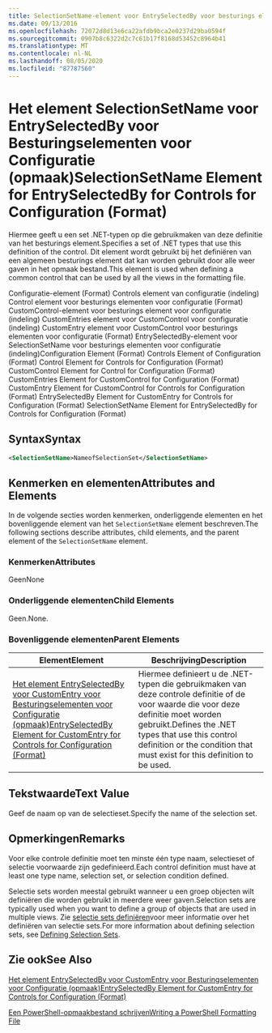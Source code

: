 ```yaml
---
title: SelectionSetName-element voor EntrySelectedBy voor besturings elementen voor configuratie (indeling) | Microsoft Docs
ms.date: 09/13/2016
ms.openlocfilehash: 72072d8d13e6ca22afdb9bca2e0237d29ba0594f
ms.sourcegitcommit: 0907b8c6322d2c7c61b17f8168d53452c8964b41
ms.translationtype: MT
ms.contentlocale: nl-NL
ms.lasthandoff: 08/05/2020
ms.locfileid: "87787560"
---
```

# <a name="selectionsetname-element-for-entryselectedby-for-controls-for-configuration-format"></a><span data-ttu-id="19936-102">Het element SelectionSetName voor EntrySelectedBy voor Besturingselementen voor Configuratie (opmaak)</span><span class="sxs-lookup"><span data-stu-id="19936-102">SelectionSetName Element for EntrySelectedBy for Controls for Configuration (Format)</span></span>

<span data-ttu-id="19936-103">Hiermee geeft u een set .NET-typen op die gebruikmaken van deze definitie van het besturings element.</span><span class="sxs-lookup"><span data-stu-id="19936-103">Specifies a set of .NET types that use this definition of the control.</span></span> <span data-ttu-id="19936-104">Dit element wordt gebruikt bij het definiëren van een algemeen besturings element dat kan worden gebruikt door alle weer gaven in het opmaak bestand.</span><span class="sxs-lookup"><span data-stu-id="19936-104">This element is used when defining a common control that can be used by all the views in the formatting file.</span></span>

<span data-ttu-id="19936-105">Configuratie-element (Format) Controls element van configuratie (indeling) Control element voor besturings elementen voor configuratie (Format) CustomControl-element voor besturings element voor configuratie (indeling) CustomEntries element voor CustomControl voor configuratie (indeling) CustomEntry element voor CustomControl voor besturings elementen voor configuratie (Format) EntrySelectedBy-element voor SelectionSetName voor besturings elementen voor configuratie (indeling)</span><span class="sxs-lookup"><span data-stu-id="19936-105">Configuration Element (Format) Controls Element of Configuration (Format) Control Element for Controls for Configuration (Format) CustomControl Element for Control for Configuration (Format) CustomEntries Element for CustomControl for Configuration (Format) CustomEntry Element for CustomControl for Controls for Configuration (Format) EntrySelectedBy Element for CustomEntry for Controls for Configuration (Format) SelectionSetName Element for EntrySelectedBy for Controls for Configuration (Format)</span></span>

## <a name="syntax"></a><span data-ttu-id="19936-106">Syntax</span><span class="sxs-lookup"><span data-stu-id="19936-106">Syntax</span></span>

```xml
<SelectionSetName>NameofSelectionSet</SelectionSetName>

```

## <a name="attributes-and-elements"></a><span data-ttu-id="19936-107">Kenmerken en elementen</span><span class="sxs-lookup"><span data-stu-id="19936-107">Attributes and Elements</span></span>

<span data-ttu-id="19936-108">In de volgende secties worden kenmerken, onderliggende elementen en het bovenliggende element van het `SelectionSetName` element beschreven.</span><span class="sxs-lookup"><span data-stu-id="19936-108">The following sections describe attributes, child elements, and the parent element of the `SelectionSetName` element.</span></span>

### <a name="attributes"></a><span data-ttu-id="19936-109">Kenmerken</span><span class="sxs-lookup"><span data-stu-id="19936-109">Attributes</span></span>

<span data-ttu-id="19936-110">Geen</span><span class="sxs-lookup"><span data-stu-id="19936-110">None</span></span>

### <a name="child-elements"></a><span data-ttu-id="19936-111">Onderliggende elementen</span><span class="sxs-lookup"><span data-stu-id="19936-111">Child Elements</span></span>

<span data-ttu-id="19936-112">Geen.</span><span class="sxs-lookup"><span data-stu-id="19936-112">None.</span></span>

### <a name="parent-elements"></a><span data-ttu-id="19936-113">Bovenliggende elementen</span><span class="sxs-lookup"><span data-stu-id="19936-113">Parent Elements</span></span>

|<span data-ttu-id="19936-114">Element</span><span class="sxs-lookup"><span data-stu-id="19936-114">Element</span></span>|<span data-ttu-id="19936-115">Beschrijving</span><span class="sxs-lookup"><span data-stu-id="19936-115">Description</span></span>|
|-------------|-----------------|
|[<span data-ttu-id="19936-116">Het element EntrySelectedBy voor CustomEntry voor Besturingselementen voor Configuratie (opmaak)</span><span class="sxs-lookup"><span data-stu-id="19936-116">EntrySelectedBy Element for CustomEntry for Controls for Configuration (Format)</span></span>](./entryselectedby-element-for-customentry-for-controls-for-configuration-format.md)|<span data-ttu-id="19936-117">Hiermee definieert u de .NET-typen die gebruikmaken van deze controle definitie of de voor waarde die voor deze definitie moet worden gebruikt.</span><span class="sxs-lookup"><span data-stu-id="19936-117">Defines the .NET types that use this control definition or the condition that must exist for this definition to be used.</span></span>|

## <a name="text-value"></a><span data-ttu-id="19936-118">Tekstwaarde</span><span class="sxs-lookup"><span data-stu-id="19936-118">Text Value</span></span>

<span data-ttu-id="19936-119">Geef de naam op van de selectieset.</span><span class="sxs-lookup"><span data-stu-id="19936-119">Specify the name of the selection set.</span></span>

## <a name="remarks"></a><span data-ttu-id="19936-120">Opmerkingen</span><span class="sxs-lookup"><span data-stu-id="19936-120">Remarks</span></span>

<span data-ttu-id="19936-121">Voor elke controle definitie moet ten minste één type naam, selectieset of selectie voorwaarde zijn gedefinieerd.</span><span class="sxs-lookup"><span data-stu-id="19936-121">Each control definition must have at least one type name, selection set, or selection condition defined.</span></span>

<span data-ttu-id="19936-122">Selectie sets worden meestal gebruikt wanneer u een groep objecten wilt definiëren die worden gebruikt in meerdere weer gaven.</span><span class="sxs-lookup"><span data-stu-id="19936-122">Selection sets are typically used when you want to define a group of objects that are used in multiple views.</span></span> <span data-ttu-id="19936-123">Zie [selectie sets definiëren](./defining-selection-sets.md)voor meer informatie over het definiëren van selectie sets.</span><span class="sxs-lookup"><span data-stu-id="19936-123">For more information about defining selection sets, see [Defining Selection Sets](./defining-selection-sets.md).</span></span>

## <a name="see-also"></a><span data-ttu-id="19936-124">Zie ook</span><span class="sxs-lookup"><span data-stu-id="19936-124">See Also</span></span>

[<span data-ttu-id="19936-125">Het element EntrySelectedBy voor CustomEntry voor Besturingselementen voor Configuratie (opmaak)</span><span class="sxs-lookup"><span data-stu-id="19936-125">EntrySelectedBy Element for CustomEntry for Controls for Configuration (Format)</span></span>](./entryselectedby-element-for-customentry-for-controls-for-configuration-format.md)

[<span data-ttu-id="19936-126">Een PowerShell-opmaakbestand schrijven</span><span class="sxs-lookup"><span data-stu-id="19936-126">Writing a PowerShell Formatting File</span></span>](./writing-a-powershell-formatting-file.md)
